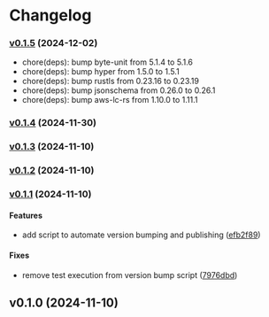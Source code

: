 # Changelog

### [v0.1.5](https://github.com/trinhminhtriet/spiko/compare/v0.1.4...v0.1.5) (2024-12-02)

- chore(deps): bump byte-unit from 5.1.4 to 5.1.6
- chore(deps): bump hyper from 1.5.0 to 1.5.1
- chore(deps): bump rustls from 0.23.16 to 0.23.19
- chore(deps): bump jsonschema from 0.26.0 to 0.26.1
- chore(deps): bump aws-lc-rs from 1.10.0 to 1.11.1

### [v0.1.4](https://github.com/trinhminhtriet/spiko/compare/v0.1.3...v0.1.4) (2024-11-30)

### [v0.1.3](https://github.com/trinhminhtriet/spiko/compare/v0.1.2...v0.1.3) (2024-11-10)

### [v0.1.2](https://github.com/trinhminhtriet/spiko/compare/v0.1.1...v0.1.2) (2024-11-10)

### [v0.1.1](https://github.com/trinhminhtriet/spiko/compare/v0.1.0...v0.1.1) (2024-11-10)

#### Features

- add script to automate version bumping and publishing
  ([efb2f89](https://github.com/trinhminhtriet/spiko/commit/efb2f89832394ff89e018415d5abe8351528f3f1))

#### Fixes

- remove test execution from version bump script
  ([7976dbd](https://github.com/trinhminhtriet/spiko/commit/7976dbdad6ae762db03cb6d4a7049639b05431d9))

## v0.1.0 (2024-11-10)
